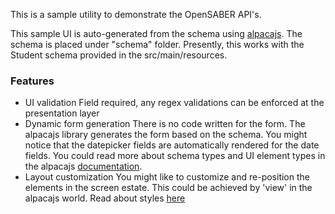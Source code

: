 This is a sample utility to demonstrate the OpenSABER API's.

This sample UI is auto-generated from the schema using [alpacajs](http://www.alpacajs.org/). The schema is placed under "schema" folder. Presently, this works with the Student schema provided in the src/main/resources.

### Features
* UI validation
  Field required, any regex validations can be enforced at the presentation layer
* Dynamic form generation
  There is no code written for the form. The alpacajs library generates the form based on the schema. You might notice that the datepicker fields are automatically rendered for the date fields. You could read more about schema types and UI element types in the alpacajs [documentation](http://www.alpacajs.org/documentation.html).
* Layout customization
  You might like to customize and re-position the elements in the screen estate. This could be achieved by 'view' in the alpacajs world. Read about styles [here](http://www.alpacajs.org/docs/api/views.html)
  
